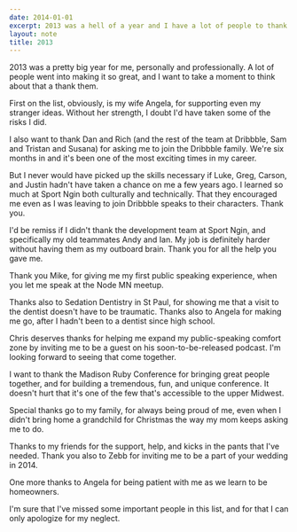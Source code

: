 ```yaml
---
date: 2014-01-01
excerpt: 2013 was a hell of a year and I have a lot of people to thank.
layout: note
title: 2013
---
```


2013 was a pretty big year for me, personally and professionally. A lot of
people went into making it so great, and I want to take a moment to think about
that a thank them.

First on the list, obviously, is my wife Angela, for supporting even my
stranger ideas. Without her strength, I doubt I'd have taken some of the risks
I did.

I also want to thank Dan and Rich (and the rest of the team at Dribbble, Sam
and Tristan and Susana) for asking me to join the Dribbble family. We're six
months in and it's been one of the most exciting times in my career.

But I never would have picked up the skills necessary if Luke, Greg, Carson, and
Justin hadn't have taken a chance on me a few years ago. I learned so much at
Sport Ngin both culturally and technically. That they encouraged me even as I
was leaving to join Dribbble speaks to their characters. Thank you.

I'd be remiss if I didn't thank the development team at Sport Ngin, and
specifically my old teammates Andy and Ian.  My job is definitely harder
without having them as my outboard brain. Thank you for all the help you gave
me.

Thank you Mike, for giving me my first public speaking experience, when you let
me speak at the Node MN meetup.

Thanks also to Sedation Dentistry in St Paul, for showing me that a visit to
the dentist doesn't have to be traumatic. Thanks also to Angela for making me
go, after I hadn't been to a dentist since high school.

Chris deserves thanks for helping me expand my public-speaking comfort zone by
inviting me to be a guest on his soon-to-be-released podcast. I'm looking
forward to seeing that come together.

I want to thank the Madison Ruby Conference for bringing great people together,
and for building a tremendous, fun, and unique conference. It doesn't hurt that
it's one of the few that's accessible to the upper Midwest.

Special thanks go to my family, for always being proud of me, even when I
didn't bring home a grandchild for Christmas the way my mom keeps asking me to
do.

Thanks to my friends for the support, help, and kicks in the pants that I've
needed. Thank you also to Zebb for inviting me to be a part of your wedding in
2014.

One more thanks to Angela for being patient with me as we learn to be homeowners.

I'm sure that I've missed some important people in this list, and for that I
can only apologize for my neglect.


